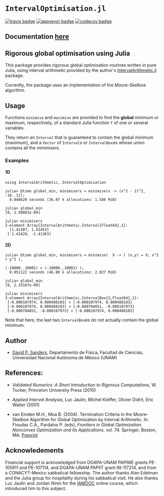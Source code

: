 # `IntervalOptimisation.jl`

[![travis badge][travis_badge]][travis_url]
[![appveyor badge][appveyor_badge]][appveyor_url]
[![codecov badge][codecov_badge]][codecov_url]

## Documentation [here][documenter_latest]

[travis_badge]: https://travis-ci.org/dpsanders/IntervalOptimisation.jl.svg?branch=master
[travis_url]: https://travis-ci.org/dpsanders/IntervalOptimisation.jl

[appveyor_badge]: https://ci.appveyor.com/api/projects/status/github/dpsanders/IntervalOptimisation.jl?svg=true&branch=master
[appveyor_url]: https://ci.appveyor.com/project/dpsanders/intervaloptimisation-jl

[codecov_badge]: http://codecov.io/github/dpsanders/IntervalOptimisation.jl/coverage.svg?branch=master
[codecov_url]: http://codecov.io/github/dpsanders/IntervalOptimisation.jl?branch=master

[documenter_stable]: https://dpsanders.github.io/IntervalOptimisation.jl/stable
[documenter_latest]: https://dpsanders.github.io/IntervalOptimisation.jl/latest


## Rigorous global optimisation using Julia

This package provides rigorous global optimisation routines written in pure Julia, using interval arithmetic provided by the author's [IntervalArithmetic.jl](https://github.com/JuliaIntervals/IntervalArithmetic.jl]) package.

Currently, the package uses an implementation of the Moore-Skelboe algorithm.

## Usage  

Functions `minimise` and `maximise` are provided to find the **global** minimum or maximum, respectively, of a standard Julia function `f` of one or several variables.

They return an `Interval` that is guaranteed to contain the global minimum (maximum), and a `Vector` of `Interval`s or `IntervalBox`es whose union contains all the minimisers.

### Examples


#### 1D
```
using IntervalArithmetic, IntervalOptimisation

julia> @time global_min, minimisers = minimise(x -> (x^2 - 2)^2, -10..11);
  0.046620 seconds (36.07 k allocations: 1.586 MiB)

julia> global_min
[0, 1.50881e-09]

julia> minimisers
2-element Array{IntervalArithmetic.Interval{Float64},1}:
  [1.41387, 1.41453]
 [-1.41428, -1.41363]
```

#### 2D

```
julia> @time global_min, minimisers = minimise(  X -> ( (x,y) = X; x^2 + y^2 ),
                                                        (-10000..10001) × (-10000..10001) );
  0.051122 seconds (46.80 k allocations: 2.027 MiB)

julia> global_min
[0, 2.33167e-08]

julia> minimisers
3-element Array{IntervalArithmetic.IntervalBox{2,Float64},1}:
 [-0.000107974, 0.000488103] × [-0.000107974, 0.000488103]
 [-0.000107974, 0.000488103] × [-0.000704051, -0.000107973]
 [-0.000704051, -0.000107973] × [-0.000107974, 0.000488103]
```
Note that here, the last two `IntervalBox`es do not actually contain the global minimum.


## Author

- [David P. Sanders](http://sistemas.fciencias.unam.mx/~dsanders),
Departamento de Física, Facultad de Ciencias, Universidad Nacional Autónoma de México (UNAM)


## References:

- *Validated Numerics: A Short Introduction to Rigorous Computations*, W. Tucker, Princeton University Press (2010)

- *Applied Interval Analysis*, Luc Jaulin, Michel Kieffer, Olivier Didrit, Eric Walter (2001)

- van Emden M.H., Moa B. (2004). Termination Criteria in the Moore-Skelboe Algorithm for Global Optimization by Interval Arithmetic. In: Floudas C.A., Pardalos P. (eds), *Frontiers in Global Optimization. Nonconvex Optimization and Its Applications*, vol. 74. Springer, Boston, MA. [Preprint](http://webhome.cs.uvic.ca/~vanemden/Publications/mooreSkelb.pdf)


## Acknowledements
Financial support is acknowledged from DGAPA-UNAM PAPIME grants PE-105911 and PE-107114, and DGAPA-UNAM PAPIIT grant IN-117214, and from a CONACYT-Mexico sabbatical fellowship. The author thanks Alan Edelman and the Julia group for hospitality during his sabbatical visit. He also thanks Luc Jaulin and Jordan Ninin for the [IAMOOC](http://iamooc.ensta-bretagne.fr/) online course, which introduced him to this subject.
